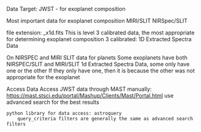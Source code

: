 Data Target: JWST - for exoplanet composition

Most important data for exoplanet composition
    MIRI/SLIT
    NIRSpec/SLIT

file extension: _x1d.fits
    This is level 3 calibrated data, the most appropriate for determining exoplanet composition
    3 calibrated: 1D Extracted Spectra Data

On NIRSPEC and MIRI SLIT data for planets
    Some exoplanets have both NIRSPEC/SLIT and MIRI/SLIT 1d Extracted Spectra Data, some only have one or the other
    If they only have one, then it is because the other was not appropriate for the exoplanet

Access Data
    Access JWST data through MAST manually: https://mast.stsci.edu/portal/Mashup/Clients/Mast/Portal.html
        use advanced search for the best results
    
    python library for data access: astroquery
        query_criteria filters are generally the same as advanced search filters
